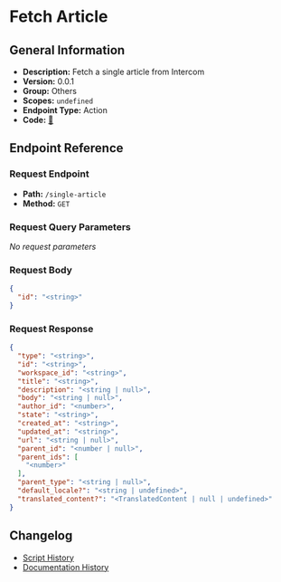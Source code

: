 # Fetch Article

## General Information

- **Description:** Fetch a single article from Intercom
- **Version:** 0.0.1
- **Group:** Others
- **Scopes:** `undefined`
- **Endpoint Type:** Action
- **Code:** [🔗](https://github.com/NangoHQ/integration-templates/tree/main/integrations/intercom/actions/fetch-article.ts)


## Endpoint Reference

### Request Endpoint

- **Path:** `/single-article`
- **Method:** `GET`

### Request Query Parameters

_No request parameters_

### Request Body

```json
{
  "id": "<string>"
}
```

### Request Response

```json
{
  "type": "<string>",
  "id": "<string>",
  "workspace_id": "<string>",
  "title": "<string>",
  "description": "<string | null>",
  "body": "<string | null>",
  "author_id": "<number>",
  "state": "<string>",
  "created_at": "<string>",
  "updated_at": "<string>",
  "url": "<string | null>",
  "parent_id": "<number | null>",
  "parent_ids": [
    "<number>"
  ],
  "parent_type": "<string | null>",
  "default_locale?": "<string | undefined>",
  "translated_content?": "<TranslatedContent | null | undefined>"
}
```

## Changelog

- [Script History](https://github.com/NangoHQ/integration-templates/commits/main/integrations/intercom/actions/fetch-article.ts)
- [Documentation History](https://github.com/NangoHQ/integration-templates/commits/main/integrations/intercom/actions/fetch-article.md)

<!-- END  GENERATED CONTENT -->

